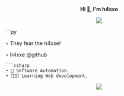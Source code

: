 
<p align='center'>
  <b>Hi 👋, I'm h4xxe</b><br>
	
<div align = "center">
  <p align="center"><img align="center" src="https://profile-counter.glitch.me/{h4xxe}/count.svg" /></p>
</div>
```py

◦ They fear the h4xxe!

◦ h4xxe @github

```
```csharp
• 🤖 Software Automation.
• 👨🏻‍💻 Learning Web development.
```

<p align="center">
  <a href="https://youtube.com">
    <img src="https://skillicons.dev/icons?i=py,cpp,cs,bots,dotnet" />
  </a>
</p>

